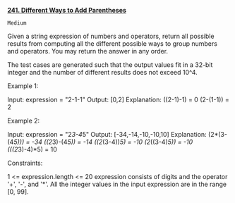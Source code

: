 [**241. Different Ways to Add Parentheses**](https://leetcode.com/problems/different-ways-to-add-parentheses/description)

    Medium

Given a string expression of numbers and operators, return all possible results from computing all the different possible ways to group numbers and operators. You may return the answer in any order.

The test cases are generated such that the output values fit in a 32-bit integer and the number of different results does not exceed 10^4.



Example 1:

Input: expression = "2-1-1"
Output: [0,2]
Explanation:
((2-1)-1) = 0
(2-(1-1)) = 2

Example 2:

Input: expression = "2*3-4*5"
Output: [-34,-14,-10,-10,10]
Explanation:
(2*(3-(4*5))) = -34
((2*3)-(4*5)) = -14
((2*(3-4))*5) = -10
(2*((3-4)*5)) = -10
(((2*3)-4)*5) = 10


Constraints:

1 <= expression.length <= 20
expression consists of digits and the operator '+', '-', and '*'.
All the integer values in the input expression are in the range [0, 99].
